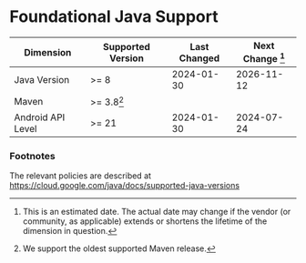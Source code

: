 
# Foundational Java Support

| Dimension         | Supported Version | Last Changed | Next Change [^next-change] |
|-------------------|-------------------|--------------|----------------------------|
| Java Version      | >= 8              | 2024-01-30   | 2026-11-12                 |
| Maven             | >= 3.8[^maven]    |              |                            |
| Android API Level | >= 21             | 2024-01-30   | 2024-07-24                 |

[^next-change]: This is an estimated date. The actual date may change if the
vendor (or community, as applicable) extends or shortens the lifetime of the
dimension in question.

[^maven]: We support the oldest supported Maven release.

### Footnotes

The relevant policies are described at https://cloud.google.com/java/docs/supported-java-versions
